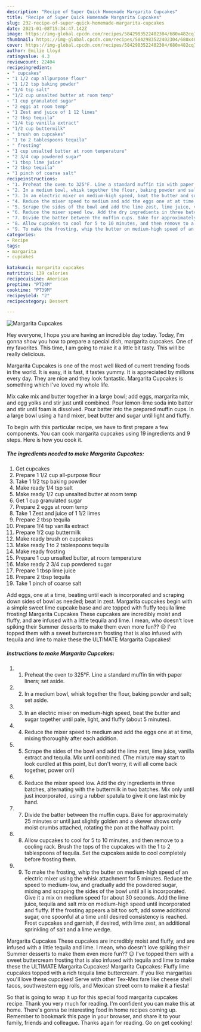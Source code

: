 ```yaml
---
description: "Recipe of Super Quick Homemade Margarita Cupcakes"
title: "Recipe of Super Quick Homemade Margarita Cupcakes"
slug: 232-recipe-of-super-quick-homemade-margarita-cupcakes
date: 2021-01-08T15:34:47.142Z
image: https://img-global.cpcdn.com/recipes/5842983522402304/680x482cq70/margarita-cupcakes-recipe-main-photo.jpg
thumbnail: https://img-global.cpcdn.com/recipes/5842983522402304/680x482cq70/margarita-cupcakes-recipe-main-photo.jpg
cover: https://img-global.cpcdn.com/recipes/5842983522402304/680x482cq70/margarita-cupcakes-recipe-main-photo.jpg
author: Emilie Lloyd
ratingvalue: 4.3
reviewcount: 22404
recipeingredient:
- " cupcakes"
- "1 1/2 cup allpurpose flour"
- "1 1/2 tsp baking powder"
- "1/4 tsp salt"
- "1/2 cup unsalted butter at room temp"
- "1 cup granulated sugar"
- "2 eggs at room temp"
- "1 Zest and juice of 1 12 limes"
- "2 tbsp tequila"
- "1/4 tsp vanilla extract"
- "1/2 cup buttermilk"
- " brush on cupcakes"
- "1 to 2 tablespoons tequila"
- " frosting"
- "1 cup unsalted butter at room temperature"
- "2 3/4 cup powdered sugar"
- "1 tbsp lime juice"
- "2 tbsp tequila"
- "1 pinch of coarse salt"
recipeinstructions:
- "1. Preheat the oven to 325°F. Line a standard muffin tin with paper liners; set aside."
- "2. In a medium bowl, whisk together the flour, baking powder and salt; set aside."
- "3. In an electric mixer on medium-high speed, beat the butter and sugar together until pale, light, and fluffy (about 5 minutes)."
- "4. Reduce the mixer speed to medium and add the eggs one at at time, mixing thoroughly after each addition."
- "5. Scrape the sides of the bowl and add the lime zest, lime juice, vanilla extract and tequila. Mix until combined. (The mixture may start to look curdled at this point, but don&#39;t worry, it will all come back together, power on!)"
- "6. Reduce the mixer speed low. Add the dry ingredients in three batches, alternating with the buttermilk in two batches. Mix only until just incorporated, using a rubber spatula to give it one last mix by hand."
- "7. Divide the batter between the muffin cups. Bake for approximately 25 minutes or until just slightly golden and a skewer shows only moist crumbs attached, rotating the pan at the halfway point."
- "8. Allow cupcakes to cool for 5 to 10 minutes, and then remove to a cooling rack. Brush the tops of the cupcakes with the 1 to 2 tablespoons of tequila. Set the cupcakes aside to cool completely before frosting them."
- "9. To make the frosting, whip the butter on medium-high speed of an electric mixer using the whisk attachment for 5 minutes. Reduce the speed to medium-low, and gradually add the powdered sugar, mixing and scraping the sides of the bowl until all is incorporated. Give it a mix on medium speed for about 30 seconds. Add the lime juice, tequila and salt mix on medium-high speed until incorporated and fluffy. If the frosting appears a bit too soft, add some additional sugar, one spoonful at a time until desired consistency is reached. Frost cupcakes and garnish, if desired, with lime zest, an additional sprinkling of salt and a lime wedge."
categories:
- Recipe
tags:
- margarita
- cupcakes

katakunci: margarita cupcakes 
nutrition: 139 calories
recipecuisine: American
preptime: "PT24M"
cooktime: "PT39M"
recipeyield: "2"
recipecategory: Dessert

---
```



![Margarita Cupcakes](https://img-global.cpcdn.com/recipes/5842983522402304/680x482cq70/margarita-cupcakes-recipe-main-photo.jpg)

Hey everyone, I hope you are having an incredible day today. Today, I'm gonna show you how to prepare a special dish, margarita cupcakes. One of my favorites. This time, I am going to make it a little bit tasty. This will be really delicious.

Margarita Cupcakes is one of the most well liked of current trending foods in the world. It is easy, it is fast, it tastes yummy. It is appreciated by millions every day. They are nice and they look fantastic. Margarita Cupcakes is something which I've loved my whole life.

Mix cake mix and butter together in a large bowl; add eggs, margarita mix, and egg yolks and stir just until combined. Pour lemon-lime soda into batter and stir until foam is dissolved. Pour batter into the prepared muffin cups. In a large bowl using a hand mixer, beat butter and sugar until light and fluffy.


To begin with this particular recipe, we have to first prepare a few components. You can cook margarita cupcakes using 19 ingredients and 9 steps. Here is how you cook it.

<!--inarticleads1-->

##### The ingredients needed to make Margarita Cupcakes:

1. Get  cupcakes
1. Prepare 1 1/2 cup all-purpose flour
1. Take 1 1/2 tsp baking powder
1. Make ready 1/4 tsp salt
1. Make ready 1/2 cup unsalted butter at room temp
1. Get 1 cup granulated sugar
1. Prepare 2 eggs at room temp
1. Take 1 Zest and juice of 1 1/2 limes
1. Prepare 2 tbsp tequila
1. Prepare 1/4 tsp vanilla extract
1. Prepare 1/2 cup buttermilk
1. Make ready  brush on cupcakes
1. Make ready 1 to 2 tablespoons tequila
1. Make ready  frosting
1. Prepare 1 cup unsalted butter, at room temperature
1. Make ready 2 3/4 cup powdered sugar
1. Prepare 1 tbsp lime juice
1. Prepare 2 tbsp tequila
1. Take 1 pinch of coarse salt


Add eggs, one at a time, beating until each is incorporated and scraping down sides of bowl as needed; beat in zest. Margarita cupcakes begin with a simple sweet lime cupcake base and are topped with fluffy tequila lime frosting! Margarita Cupcakes These cupcakes are incredibly moist and fluffy, and are infused with a little tequila and lime. I mean, who doesn&#39;t love spiking their Summer desserts to make them even more fun?? 😉 I&#39;ve topped them with a sweet buttercream frosting that is also infused with tequila and lime to make these the ULTIMATE Margarita Cupcakes! 

<!--inarticleads2-->

##### Instructions to make Margarita Cupcakes:

1. 1. Preheat the oven to 325°F. Line a standard muffin tin with paper liners; set aside.
1. 2. In a medium bowl, whisk together the flour, baking powder and salt; set aside.
1. 3. In an electric mixer on medium-high speed, beat the butter and sugar together until pale, light, and fluffy (about 5 minutes).
1. 4. Reduce the mixer speed to medium and add the eggs one at at time, mixing thoroughly after each addition.
1. 5. Scrape the sides of the bowl and add the lime zest, lime juice, vanilla extract and tequila. Mix until combined. (The mixture may start to look curdled at this point, but don&#39;t worry, it will all come back together, power on!)
1. 6. Reduce the mixer speed low. Add the dry ingredients in three batches, alternating with the buttermilk in two batches. Mix only until just incorporated, using a rubber spatula to give it one last mix by hand.
1. 7. Divide the batter between the muffin cups. Bake for approximately 25 minutes or until just slightly golden and a skewer shows only moist crumbs attached, rotating the pan at the halfway point.
1. 8. Allow cupcakes to cool for 5 to 10 minutes, and then remove to a cooling rack. Brush the tops of the cupcakes with the 1 to 2 tablespoons of tequila. Set the cupcakes aside to cool completely before frosting them.
1. 9. To make the frosting, whip the butter on medium-high speed of an electric mixer using the whisk attachment for 5 minutes. Reduce the speed to medium-low, and gradually add the powdered sugar, mixing and scraping the sides of the bowl until all is incorporated. Give it a mix on medium speed for about 30 seconds. Add the lime juice, tequila and salt mix on medium-high speed until incorporated and fluffy. If the frosting appears a bit too soft, add some additional sugar, one spoonful at a time until desired consistency is reached. Frost cupcakes and garnish, if desired, with lime zest, an additional sprinkling of salt and a lime wedge.


Margarita Cupcakes These cupcakes are incredibly moist and fluffy, and are infused with a little tequila and lime. I mean, who doesn&#39;t love spiking their Summer desserts to make them even more fun?? 😉 I&#39;ve topped them with a sweet buttercream frosting that is also infused with tequila and lime to make these the ULTIMATE Margarita Cupcakes! Margarita Cupcakes: Fluffy lime cupcakes topped with a rich tequila lime buttercream. If you like margaritas you&#39;ll love these cupcakes! Serve with other Tex-Mex fare like cheese shell tacos, southwestern egg rolls, and Mexican street corn to make it a fiesta! 

So that is going to wrap it up for this special food margarita cupcakes recipe. Thank you very much for reading. I'm confident you can make this at home. There's gonna be interesting food in home recipes coming up. Remember to bookmark this page in your browser, and share it to your family, friends and colleague. Thanks again for reading. Go on get cooking!
